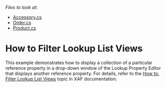 <!-- default file list -->
*Files to look at*:

* [Accessory.cs](./CS/FilterLookupListView.Module/BusinessObjects/Accessory.cs)
* [Order.cs](./CS/FilterLookupListView.Module/BusinessObjects/Order.cs)
* [Product.cs](./CS/FilterLookupListView.Module/BusinessObjects/Product.cs)
<!-- default file list end -->
# How to Filter Lookup List Views


<p>This example demonstrates how to display a collection of a particular reference property in a drop-down window of the Lookup Property Editor that displays another reference property. For details, refer to the <a href="http://documentation.devexpress.com/#Xaf/CustomDocument2681"><u>How to: Filter Lookup List Views</u></a> topic in XAF documentation.</p>

<br/>


